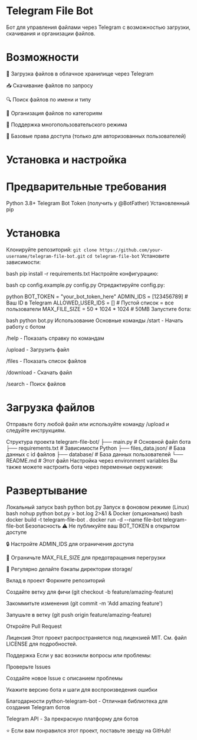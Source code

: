 # Telegram File Bot
Бот для управления файлами через Telegram с возможностью загрузки, скачивания и организации файлов.

# Возможности
📁 Загрузка файлов в облачное хранилище через Telegram

📥 Скачивание файлов по запросу

🔍 Поиск файлов по имени и типу

📂 Организация файлов по категориям

👥 Поддержка многопользовательского режима

🔐 Базовые права доступа (только для авторизованных пользователей)

# Установка и настройка
# Предварительные требования
Python 3.8+
Telegram Bot Token (получить у @BotFather)
Установленный pip

# Установка
Клонируйте репозиторий:
```git clone https://github.com/your-username/telegram-file-bot.git```
```cd telegram-file-bot```
Установите зависимости:

bash
pip install -r requirements.txt
Настройте конфигурацию:

bash
cp config.example.py config.py
Отредактируйте config.py:

python
BOT_TOKEN = "your_bot_token_here"
ADMIN_IDS = [123456789]  # Ваш ID в Telegram
ALLOWED_USER_IDS = []  # Пустой список = все пользователи
MAX_FILE_SIZE = 50 * 1024 * 1024  # 50MB
Запустите бота:

bash
python bot.py
Использование
Основные команды
/start - Начать работу с ботом

/help - Показать справку по командам

/upload - Загрузить файл

/files - Показать список файлов

/download <filename> - Скачать файл

/search <query> - Поиск файлов

# Загрузка файлов
Отправьте боту любой файл или используйте команду /upload и следуйте инструкциям.

Структура проекта
telegram-file-bot/
├── main.py              # Основной файл бота
├── requirements.txt    # Зависимости Python
├── files_data.json/           # База данных с id файлов
├── database/          # База данных пользователей
└── README.md          # Этот файл
Настройка через environment variables
Вы также можете настроить бота через переменные окружения:

# Развертывание
Локальный запуск
bash
python bot.py
Запуск в фоновом режиме (Linux)
bash
nohup python bot.py > bot.log 2>&1 &
Docker (опционально)
bash
docker build -t telegram-file-bot .
docker run -d --name file-bot telegram-file-bot
Безопасность
⚠️ Не публикуйте ваш BOT_TOKEN в открытом доступе

🔒 Настройте ADMIN_IDS для ограничения доступа

📏 Ограничьте MAX_FILE_SIZE для предотвращения перегрузки

💾 Регулярно делайте бэкапы директории storage/

Вклад в проект
Форкните репозиторий

Создайте ветку для фичи (git checkout -b feature/amazing-feature)

Закоммитьте изменения (git commit -m 'Add amazing feature')

Запушьте в ветку (git push origin feature/amazing-feature)

Откройте Pull Request

Лицензия
Этот проект распространяется под лицензией MIT. См. файл LICENSE для подробностей.

Поддержка
Если у вас возникли вопросы или проблемы:

Проверьте Issues

Создайте новое Issue с описанием проблемы

Укажите версию бота и шаги для воспроизведения ошибки

Благодарности
python-telegram-bot - Отличная библиотека для создания Telegram ботов

Telegram API - За прекрасную платформу для ботов

⭐ Если вам понравился этот проект, поставьте звезду на GitHub!
